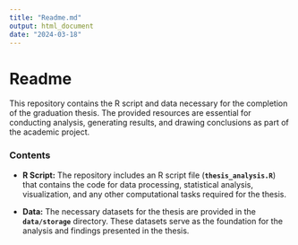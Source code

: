 ```yaml
---
title: "Readme.md"
output: html_document
date: "2024-03-18"
---
```


# Readme

This repository contains the R script and data necessary for the completion of the graduation thesis. The provided resources are essential for conducting analysis, generating results, and drawing conclusions as part of the academic project.

### **Contents**

-   **R Script:** The repository includes an R script file (**`thesis_analysis.R`**) that contains the code for data processing, statistical analysis, visualization, and any other computational tasks required for the thesis.

-   **Data:** The necessary datasets for the thesis are provided in the **`data/storage`** directory. These datasets serve as the foundation for the analysis and findings presented in the thesis.
